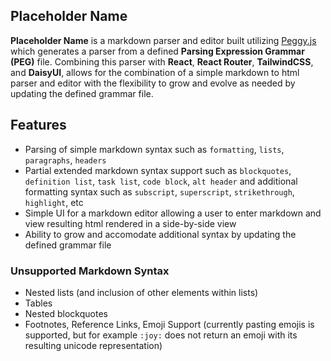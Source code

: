## Placeholder Name 

**Placeholder Name** is a markdown parser and editor built utilizing [Peggy.js](github.com) which generates a parser from a defined **Parsing Expression Grammar (PEG)** file. Combining this parser with **React**, **React Router**, **TailwindCSS**, and **DaisyUI**, allows for the combination of a simple markdown to html parser and editor with the flexibility to grow and evolve as needed by updating the defined grammar file.


## Features
- Parsing of simple markdown syntax such as `formatting`, `lists`, `paragraphs`, `headers`
- Partial extended markdown syntax support such as `blockquotes`, `definition list`, `task list`, `code block`, `alt header` and additional formatting syntax such as `subscript`, `superscript`, `strikethrough`, `highlight`, etc
- Simple UI for a markdown editor allowing a user to enter markdown and view resulting html rendered in a side-by-side view
- Ability to grow and accomodate additional syntax by updating the defined grammar file

### Unsupported Markdown Syntax

- Nested lists (and inclusion of other elements within lists)
- Tables
- Nested blockquotes
- Footnotes, Reference Links, Emoji Support (currently pasting emojis is supported, but for example `:joy:` does not return an emoji with its resulting unicode representation)